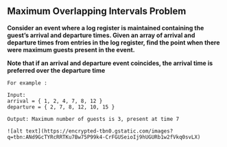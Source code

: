 ## Maximum Overlapping Intervals Problem ##

**Consider an event where a log register is maintained containing the guest’s arrival and departure times. Given an array of arrival and departure times from entries in the log 
register, find the point when there were maximum guests present in the event.**

**Note that if an arrival and departure event coincides, the arrival time is preferred over the departure time**

    For example :
    
    Input:
    arrival = { 1, 2, 4, 7, 8, 12 }
    departure = { 2, 7, 8, 12, 10, 15 }

    Output: Maximum number of guests is 3, present at time 7
    
    ![alt text](https://encrypted-tbn0.gstatic.com/images?q=tbn:ANd9GcTYRcRRTKu7Bw75P99k4-CrFGUSeioIj9hUGURb1w2fVkq0svLX)
